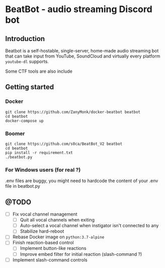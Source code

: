 # BeatBot - audio streaming Discord bot

## Introduction
Beatbot is a self-hostable, single-server, home-made audio streaming bot that can
take input from YouTube, SoundCloud and virtually every platform `youtube-dl` supports.

Some CTF tools are also include

## Getting started
### Docker
```shell
git clone https://github.com/ZanyMonk/docker-beatbot beatbot
cd beatbot
docker-compose up
```

### Boomer
```shell
git clone https://github.com/s0ca/BeatBot_V2 beatbot
cd beatbot
pip install -r requirement.txt
./beatbot.py
```

### For Windows users (for real ?) 
.env files are buggy, you might need to hardcode the content of your .env file in beatbot.py 


## @TODO
- [ ] Fix vocal channel management
  - [ ] Quit all vocal channels when exiting
  - [ ] Auto-select a vocal channel when instigator isn't connected to any
  - [ ] Stabilize hard-reboot
- [ ] Rebase Docker image on `python:3.7-alpine`
- [ ] Finish reaction-based control
  - [ ] Implement button-like reactions
  - [ ] Improve embed filter for initial reaction (slash-command ?)
- [ ] Implement slash-command controls
